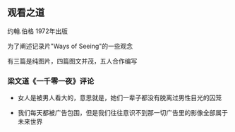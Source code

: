 ## 观看之道
约翰.伯格  1972年出版  

为了阐述记录片"Ways of Seeing"的一些观念  

有三篇是纯图片，四篇图文并茂，五人合作编写


### 梁文道《一千零一夜》评论
- 女人是被男人看大的，意思就是，她们一辈子都没有脱离过男性目光的囚笼  

- 我们每天都被广告包围，但是我们往往意识不到那一切广告里的影像全部属于未来世界  
